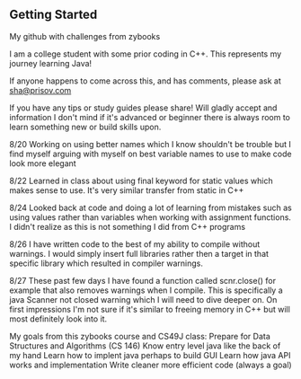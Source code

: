 ## Getting Started


My github with challenges from zybooks


I am a college student with some prior coding in C++.
This represents my journey learning Java!


If anyone happens to come across this, and has comments,
please ask at sha@prisov.com


If you have any tips or study guides please share!
Will gladly accept and information I don't mind if
it's advanced or beginner there is always room to
learn something new or build skills upon.


8/20
Working on using better names which I know shouldn't be trouble but
I find myself arguing with myself on best variable names to use to make
code look more elegant


8/22
Learned in class about using final keyword for static values which makes
sense to use. It's very similar transfer from static in C++


8/24
Looked back at code and doing a lot of learning from mistakes such as using values
rather than variables when working with assignment functions. I didn't realize as
this is not something I did from C++ programs


8/26
I have written code to the best of my ability to compile without warnings.
I would simply insert full libraries rather then a target in that
specific library which resulted in compiler warnings.


8/27
These past few days I have found a function called scnr.close() for example that
also removes warnings when I compile. This is specifically a java Scanner not closed
warning which I will need to dive deeper on. On first impressions I'm not sure
if it's similar to freeing memory in C++ but will most definitely look into it.



My goals from this zybooks course and CS49J class:
Prepare for Data Structures and Algorithms (CS 146)
Know entry level java like the back of my hand
Learn how to implent java perhaps to build GUI
Learn how java API works and implementation
Write cleaner more efficient code (always a goal)
